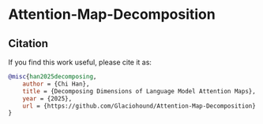 # Attention-Map-Decomposition

## Citation

If you find this work useful, please cite it as:

```bibtex
@misc{han2025decomposing,
    author = {Chi Han},
    title = {Decomposing Dimensions of Language Model Attention Maps},
    year = {2025},
    url = {https://github.com/Glaciohound/Attention-Map-Decomposition}
}
```

